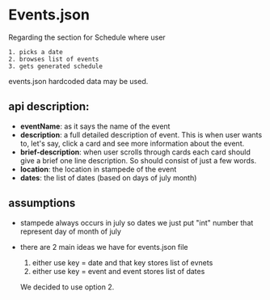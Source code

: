 # Events.json
Regarding the section for Schedule where user

    1. picks a date
    2. browses list of events
    3. gets generated schedule

events.json hardcoded data may be used.
## api description:
- **eventName**: as it says the name of the event
- **description**: a full detailed description of event. This is when user wants to, let's say, click a card and see more information about the event.
- **brief-description**: when user scrolls through cards each card should give a brief one line description. So should consist of just a few words.
- **location**: the location in stampede of the event
- **dates**: the list of dates (based on days of july month)

## assumptions
- stampede always occurs in july so dates we just put "int" number that represent day of month of july

- there are 2 main ideas we have for events.json file
  1. either use key = date and that key stores list of evnets
  2. either use key = event and event stores list of dates

  We decided to use option 2.

